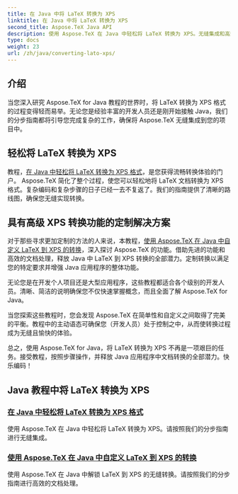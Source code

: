 ```yaml
---
title: 在 Java 中将 LaTeX 转换为 XPS
linktitle: 在 Java 中将 LaTeX 转换为 XPS
second_title: Aspose.TeX Java API
description: 使用 Aspose.TeX 在 Java 中轻松将 LaTeX 转换为 XPS。无缝集成和高效文档处理的分步指南。
type: docs
weight: 23
url: /zh/java/converting-lato-xps/
---
```

## 介绍

当您深入研究 Aspose.TeX for Java 教程的世界时，将 LaTeX 转换为 XPS 格式的过程变得轻而易举。无论您是经验丰富的开发人员还是刚开始接触 Java，我们的分步指南都将引导您完成复杂的工作，确保将 Aspose.TeX 无缝集成到您的项目中。

## 轻松将 LaTeX 转换为 XPS
教程，[在 Java 中轻松将 LaTeX 转换为 XPS 格式](./simple-xps-conversion/)，是您获得流畅转换体验的门户。 Aspose.TeX 简化了整个过程，使您可以轻松地将 LaTeX 文档转换为 XPS 格式。复杂编码和复杂步骤的日子已经一去不复返了。我们的指南提供了清晰的路线图，确保您无缝实现转换。

## 具有高级 XPS 转换功能的定制解决方案
对于那些寻求更加定制的方法的人来说，本教程，[使用 Aspose.TeX 在 Java 中自定义 LaTeX 到 XPS 的转换](./advanced-xps-conversion/)，深入探讨 Aspose.TeX 的功能。借助先进的功能和高效的文档处理，释放 Java 中 LaTeX 到 XPS 转换的全部潜力。定制转换以满足您的特定要求并增强 Java 应用程序的整体功能。

无论您是在开发个人项目还是大型应用程序，这些教程都适合各个级别的开发人员。清晰、简洁的说明确保您不仅快速掌握概念，而且全面了解 Aspose.TeX for Java。

当您探索这些教程时，您会发现 Aspose.TeX 在简单性和自定义之间取得了完美的平衡。教程中的主动语态可确保您（开发人员）处于控制之中，从而使转换过程成为无缝且愉快的体验。

总之，使用 Aspose.TeX for Java，将 LaTeX 转换为 XPS 不再是一项艰巨的任务。接受教程，按照步骤操作，并释放 Java 应用程序中文档转换的全部潜力。快乐编码！
## Java 教程中将 LaTeX 转换为 XPS
### [在 Java 中轻松将 LaTeX 转换为 XPS 格式](./simple-xps-conversion/)
使用 Aspose.TeX 在 Java 中轻松将 LaTeX 转换为 XPS。请按照我们的分步指南进行无缝集成。
### [使用 Aspose.TeX 在 Java 中自定义 LaTeX 到 XPS 的转换](./advanced-xps-conversion/)
使用 Aspose.TeX 在 Java 中解锁 LaTeX 到 XPS 的无缝转换。请按照我们的分步指南进行高效的文档处理。